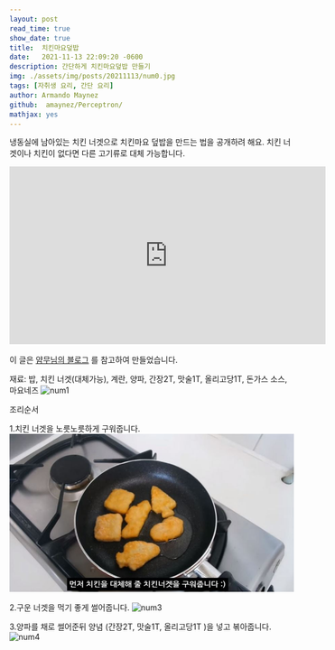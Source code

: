 ```yaml
---
layout: post
read_time: true
show_date: true
title:  치킨마요덮밥
date:   2021-11-13 22:09:20 -0600
description: 간단하게 치킨마요덮밥 만들기
img: ./assets/img/posts/20211113/num0.jpg
tags: [자취생 요리, 간단 요리]
author: Armando Maynez
github:  amaynez/Perceptron/
mathjax: yes
---
```

냉동실에 남아있는 치킨 너겟으로 치킨마요 덮밥을 만드는 법을 공개하려 해요. 치킨 너겟이나 치킨이 없다면 다른 고기류로 대체 가능합니다.

<iframe width="560" height="315" src="https://youtu.be/_20KEwNx1UQ" title="YouTube video player" frameborder="0" allow="accelerometer; autoplay; clipboard-write; encrypted-media; gyroscope; picture-in-picture" allowfullscreen></iframe>

이 글은 [얌무님의 블로그](https://youtu.be/_20KEwNx1UQ) 를 참고하여 만들었습니다. 

재료: 밥, 치킨 너겟(대체가능), 계란, 양파, 간장2T, 맛술1T, 올리고당1T, 돈가스 소스, 마요네즈
![num1](C:\Users\user\PycharmProjects\kimjuhwan0625.github.io\assets\img\posts\20211113\num1.JPG)

조리순서

1.치킨 너겟을 노릇노릇하게 구워줍니다.
![num2](./assets/img/posts/20211113/num2.jpg)

2.구운 너겟을 먹기 좋게 썰어줍니다.
![num3](C:\Users\user\PycharmProjects\kimjuhwan0625.github.io\assets\img\posts\20211113\num3.JPG)

3.양파를 채로 썰어준뒤 양념 (간장2T, 맛술1T, 올리고당1T )을 넣고 볶아줍니다.
![num4](C:\Users\user\PycharmProjects\kimjuhwan0625.github.io\assets\img\posts\20211113\num4.JPG)



